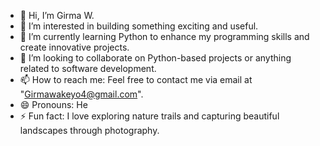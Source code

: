 - 👋 Hi, I’m Girma W.
- 👀 I’m interested in building something exciting and useful.
- 🌱 I’m currently learning Python to enhance my programming skills and create innovative projects.
- 💞️ I’m looking to collaborate on Python-based projects or anything related to software development.
- 📫 How to reach me: Feel free to contact me via email at "Girmawakeyo4@gmail.com".
- 😄 Pronouns: He
- ⚡ Fun fact: I love exploring nature trails and capturing beautiful landscapes through photography.

